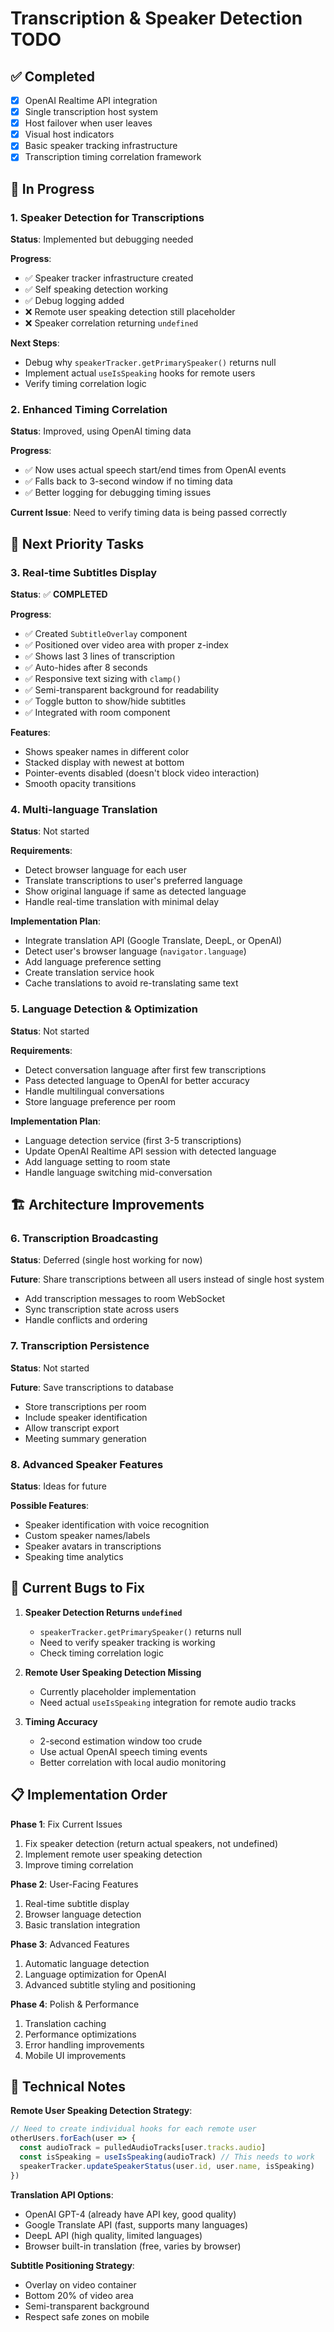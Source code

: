 # Transcription & Speaker Detection TODO

## ✅ Completed
- [x] OpenAI Realtime API integration
- [x] Single transcription host system
- [x] Host failover when user leaves
- [x] Visual host indicators
- [x] Basic speaker tracking infrastructure
- [x] Transcription timing correlation framework

## 🚧 In Progress

### 1. **Speaker Detection for Transcriptions**
**Status**: Implemented but debugging needed

**Progress**:
- ✅ Speaker tracker infrastructure created
- ✅ Self speaking detection working
- ✅ Debug logging added
- ❌ Remote user speaking detection still placeholder
- ❌ Speaker correlation returning `undefined`

**Next Steps**:
- Debug why `speakerTracker.getPrimarySpeaker()` returns null
- Implement actual `useIsSpeaking` hooks for remote users
- Verify timing correlation logic

### 2. **Enhanced Timing Correlation**
**Status**: Improved, using OpenAI timing data

**Progress**:
- ✅ Now uses actual speech start/end times from OpenAI events
- ✅ Falls back to 3-second window if no timing data
- ✅ Better logging for debugging timing issues

**Current Issue**: Need to verify timing data is being passed correctly

## 🔄 Next Priority Tasks

### 3. **Real-time Subtitles Display**
**Status**: ✅ **COMPLETED**

**Progress**:
- ✅ Created `SubtitleOverlay` component
- ✅ Positioned over video area with proper z-index
- ✅ Shows last 3 lines of transcription
- ✅ Auto-hides after 8 seconds
- ✅ Responsive text sizing with `clamp()`
- ✅ Semi-transparent background for readability
- ✅ Toggle button to show/hide subtitles
- ✅ Integrated with room component

**Features**:
- Shows speaker names in different color
- Stacked display with newest at bottom
- Pointer-events disabled (doesn't block video interaction)
- Smooth opacity transitions

### 4. **Multi-language Translation**
**Status**: Not started

**Requirements**:
- Detect browser language for each user
- Translate transcriptions to user's preferred language
- Show original language if same as detected language
- Handle real-time translation with minimal delay

**Implementation Plan**:
- Integrate translation API (Google Translate, DeepL, or OpenAI)
- Detect user's browser language (`navigator.language`)
- Add language preference setting
- Create translation service hook
- Cache translations to avoid re-translating same text

### 5. **Language Detection & Optimization**
**Status**: Not started

**Requirements**:
- Detect conversation language after first few transcriptions
- Pass detected language to OpenAI for better accuracy
- Handle multilingual conversations
- Store language preference per room

**Implementation Plan**:
- Language detection service (first 3-5 transcriptions)
- Update OpenAI Realtime API session with detected language
- Add language setting to room state
- Handle language switching mid-conversation

## 🏗️ Architecture Improvements

### 6. **Transcription Broadcasting**
**Status**: Deferred (single host working for now)

**Future**: Share transcriptions between all users instead of single host system
- Add transcription messages to room WebSocket
- Sync transcription state across users
- Handle conflicts and ordering

### 7. **Transcription Persistence**
**Status**: Not started

**Future**: Save transcriptions to database
- Store transcriptions per room
- Include speaker identification
- Allow transcript export
- Meeting summary generation

### 8. **Advanced Speaker Features**
**Status**: Ideas for future

**Possible Features**:
- Speaker identification with voice recognition
- Custom speaker names/labels
- Speaker avatars in transcriptions
- Speaking time analytics

## 🐛 Current Bugs to Fix

1. **Speaker Detection Returns `undefined`**
   - `speakerTracker.getPrimarySpeaker()` returns null
   - Need to verify speaker tracking is working
   - Check timing correlation logic

2. **Remote User Speaking Detection Missing**
   - Currently placeholder implementation
   - Need actual `useIsSpeaking` integration for remote audio tracks

3. **Timing Accuracy**
   - 2-second estimation window too crude
   - Use actual OpenAI speech timing events
   - Better correlation with local audio monitoring

## 📋 Implementation Order

**Phase 1**: Fix Current Issues
1. Fix speaker detection (return actual speakers, not undefined)
2. Implement remote user speaking detection
3. Improve timing correlation

**Phase 2**: User-Facing Features  
1. Real-time subtitle display
2. Browser language detection
3. Basic translation integration

**Phase 3**: Advanced Features
1. Automatic language detection
2. Language optimization for OpenAI
3. Advanced subtitle styling and positioning

**Phase 4**: Polish & Performance
1. Translation caching
2. Performance optimizations
3. Error handling improvements
4. Mobile UI improvements

## 🔧 Technical Notes

**Remote User Speaking Detection Strategy**:
```typescript
// Need to create individual hooks for each remote user
otherUsers.forEach(user => {
  const audioTrack = pulledAudioTracks[user.tracks.audio]
  const isSpeaking = useIsSpeaking(audioTrack) // This needs to work
  speakerTracker.updateSpeakerStatus(user.id, user.name, isSpeaking)
})
```

**Translation API Options**:
- OpenAI GPT-4 (already have API key, good quality)
- Google Translate API (fast, supports many languages)
- DeepL API (high quality, limited languages)
- Browser built-in translation (free, varies by browser)

**Subtitle Positioning Strategy**:
- Overlay on video container
- Bottom 20% of video area
- Semi-transparent background
- Respect safe zones on mobile